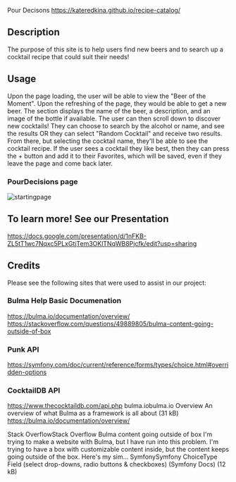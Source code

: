 Pour Decisons
https://kateredkina.github.io/recipe-catalog/
## Description
The purpose of this site is to help users find new beers and to search up a cocktail recipe that could suit their needs!
## Usage
Upon the page loading, the user will be able to view the "Beer of the Moment". Upon the refreshing of the page, they would be able to get a new beer. The section displays the name of the beer, a description, and an image of the bottle if available.
The user can then scroll down to discover new cocktails! They can choose to search by the alcohol or name, and see the results OR they can select "Random Cocktail" and receive two results. From there, but selecting the cocktail name, they'll be able to see the cocktail recipe.
If the user sees a cocktail they like best, then they can press the + button and add it to their Favorites, which will be saved, even if they leave the page and come back later.
### PourDecisions page
![startingpage](assets/images/PourDecisions.png)
## To learn more! See our Presentation
https://docs.google.com/presentation/d/1nFKB-ZL5tT1wc7Nqxc5PLxGtjTem3OKlTNqWB8Pjcfk/edit?usp=sharing
## Credits
Please see the following sites that were used to assist in our project:
### Bulma Help Basic Documenation
https://bulma.io/documentation/overview/ https://stackoverflow.com/questions/49889805/bulma-content-going-outside-of-box
### Punk API
https://symfony.com/doc/current/reference/forms/types/choice.html#overridden-options
### CocktailDB API
https://www.thecocktaildb.com/api.php
bulma.iobulma.io
Overview
An overview of what Bulma as a framework is all about (31 kB)
https://bulma.io/documentation/overview/

Stack OverflowStack Overflow
Bulma content going outside of box
I'm trying to make a website with Bulma, but I have run into this problem.
I'm trying to have a box with customizable content inside, but the content keeps going outside of the box.
Here's my sim...
SymfonySymfony
ChoiceType Field (select drop-downs, radio buttons & checkboxes) (Symfony Docs) (12 kB)
